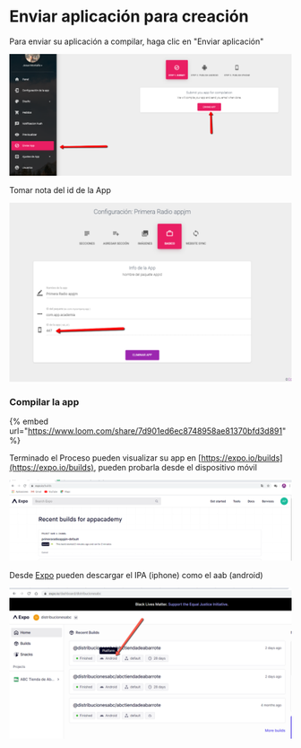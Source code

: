 # Enviar aplicación para creación

Para enviar su aplicación a compilar, haga clic en "Enviar aplicación"

![](../.gitbook/assets/submit.png)

Tomar nota del id de la App 

![](../.gitbook/assets/enviar_app.png)

### Compilar la app

{% embed url="https://www.loom.com/share/7d901ed6ec8748958ae81370bfd3d891" %}



Terminado el Proceso pueden visualizar su app en [https://expo.io/builds](https://expo.io/builds), pueden probarla desde el dispositivo móvil

![](../.gitbook/assets/enviar_app2.png)



 Desde [Expo](https://expo.io/dashboard/) pueden descargar el IPA \(iphone\) como el aab \(android\)

![](../.gitbook/assets/image%20%2820%29.png)

